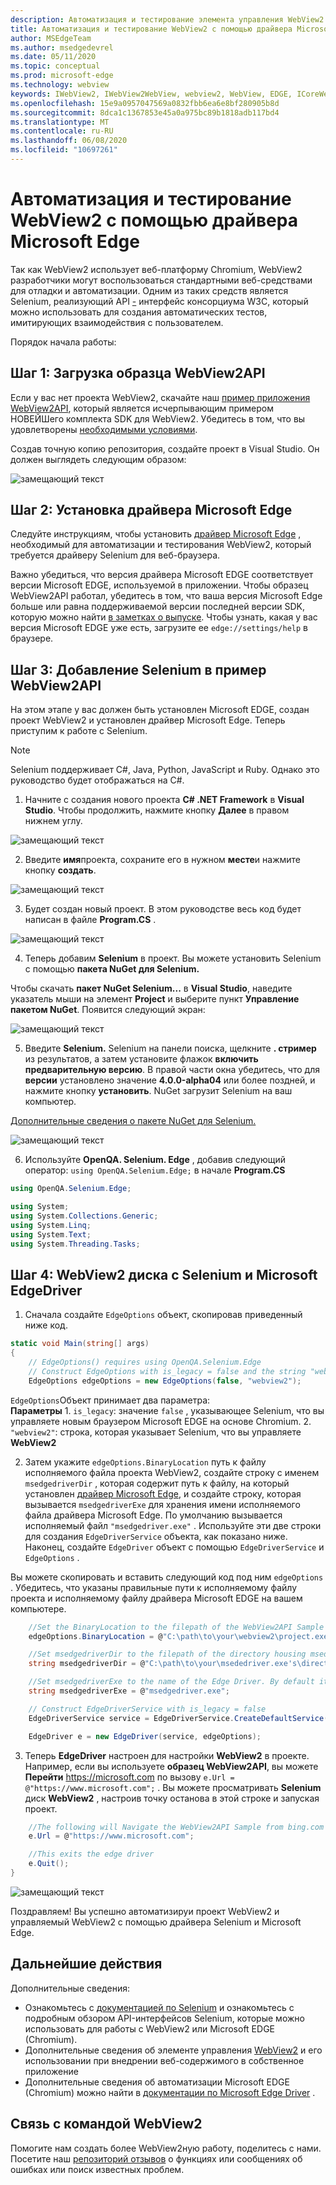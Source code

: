 ```yaml
---
description: Автоматизация и тестирование элемента управления WebView2 с помощью драйвера Microsoft Edge
title: Автоматизация и тестирование WebView2 с помощью драйвера Microsoft Edge
author: MSEdgeTeam
ms.author: msedgedevrel
ms.date: 05/11/2020
ms.topic: conceptual
ms.prod: microsoft-edge
ms.technology: webview
keywords: IWebView2, IWebView2WebView, webview2, WebView, EDGE, ICoreWebView2, ICoreWebView2Controller, Selenium, драйвер Microsoft Edge
ms.openlocfilehash: 15e9a0957047569a0832fbb6ea6e8bf280905b8d
ms.sourcegitcommit: 8dca1c1367853e45a0a975bc89b1818adb117bd4
ms.translationtype: MT
ms.contentlocale: ru-RU
ms.lasthandoff: 06/08/2020
ms.locfileid: "10697261"
---
```

# Автоматизация и тестирование WebView2 с помощью драйвера Microsoft Edge

Так как WebView2 использует веб-платформу Chromium, WebView2 разработчики могут воспользоваться стандартными веб-средствами для отладки и автоматизации. Одним из таких средств является Selenium, реализующий API [-](https://www.w3.org/TR/webdriver2/) интерфейс консорциума W3C, который можно использовать для создания автоматических тестов, имитирующих взаимодействия с пользователем.

Порядок начала работы:

## Шаг 1: Загрузка образца WebView2API

Если у вас нет проекта WebView2, скачайте наш [пример приложения WebView2API](https://github.com/MicrosoftEdge/WebView2Samples/tree/master/WebView2APISample#webview2-api-sample), который является исчерпывающим примером НОВЕЙШего комплекта SDK для WebView2. Убедитесь в том, что вы удовлетворены [необходимыми условиями](https://github.com/MicrosoftEdge/WebView2Samples/tree/master/WebView2APISample#prerequisites).

Создав точную копию репозитория, создайте проект в Visual Studio. Он должен выглядеть следующим образом:

![замещающий текст](../media/webdriver/sample-app.png)

## Шаг 2: Установка драйвера Microsoft Edge

Следуйте инструкциям, чтобы установить [драйвер Microsoft Edge](https://docs.microsoft.com/microsoft-edge/webdriver-chromium#download-microsoft-edge-driver) , необходимый для автоматизации и тестирования WebView2, который требуется драйверу Selenium для веб-браузера.

Важно убедиться, что версия драйвера Microsoft EDGE соответствует версии Microsoft EDGE, используемой в приложении. Чтобы образец WebView2API работал, убедитесь в том, что ваша версия Microsoft Edge больше или равна поддерживаемой версии последней версии SDK, которую можно найти [в заметках о выпуске](https://docs.microsoft.com/microsoft-edge/hosting/webview2/releasenotes). Чтобы узнать, какая у вас версия Microsoft EDGE уже есть, загрузите ее `edge://settings/help` в браузере.

## Шаг 3: Добавление Selenium в пример WebView2API

На этом этапе у вас должен быть установлен Microsoft EDGE, создан проект WebView2 и установлен драйвер Microsoft Edge. Теперь приступим к работе с Selenium.

> [!NOTE]
> Selenium поддерживает C#, Java, Python, JavaScript и Ruby. Однако это руководство будет отображаться на C#.

1. Начните с создания нового проекта **C# .NET Framework** в **Visual Studio**. Чтобы продолжить, нажмите кнопку **Далее** в правом нижнем углу.

![замещающий текст](../media/webdriver/new-project.png)

2. Введите **имя**проекта, сохраните его в нужном **месте**и нажмите кнопку **создать**.

![замещающий текст](../media/webdriver/app-create.png)

3. Будет создан новый проект. В этом руководстве весь код будет написан в файле **Program.CS** .

![замещающий текст](../media/webdriver/start-app.png)

4. Теперь добавим **Selenium** в проект. Вы можете установить Selenium с помощью **пакета NuGet для Selenium.**

Чтобы скачать **пакет NuGet Selenium...** в **Visual Studio**, наведите указатель мыши на элемент **Project** и выберите пункт **Управление пакетом NuGet**. Появится следующий экран:

![замещающий текст](../media/webdriver/download-nuget.png)

5. Введите **Selenium.** Selenium на панели поиска, щелкните **. стример** из результатов, а затем установите флажок **включить предварительную версию**. В правой части окна убедитесь, что для **версии** установлено значение **4.0.0-alpha04** или более поздней, и нажмите кнопку **установить**. NuGet загрузит Selenium на ваш компьютер.

[Дополнительные сведения о пакете NuGet для Selenium.](https://www.nuget.org/packages/Selenium.WebDriver/4.0.0-alpha04)

![замещающий текст](../media/webdriver/nuget.png)

6. Используйте **OpenQA. Selenium. Edge** , добавив следующий оператор: ```using OpenQA.Selenium.Edge;``` в начале **Program.CS**

```csharp
using OpenQA.Selenium.Edge;

using System;
using System.Collections.Generic;
using System.Linq;
using System.Text;
using System.Threading.Tasks;
```

## Шаг 4: WebView2 диска с Selenium и Microsoft EdgeDriver

1. Сначала создайте `EdgeOptions` объект, скопировав приведенный ниже код.

```csharp
static void Main(string[] args)
{
    // EdgeOptions() requires using OpenQA.Selenium.Edge
    // Construct EdgeOptions with is_legacy = false and the string "webview2"
    EdgeOptions edgeOptions = new EdgeOptions(false, "webview2");
```

`EdgeOptions`Объект принимает два параметра:
\
    **Параметры**
    1. `is_legacy`: значение `false` , указывающее Selenium, что вы управляете новым браузером Microsoft EDGE на основе Chromium.
    2. `"webview2"`: строка, которая указывает Selenium, что вы управляете **WebView2**

2. Затем укажите `edgeOptions.BinaryLocation` путь к файлу исполняемого файла проекта WebView2, создайте строку с именем `msedgedriverDir` , которая содержит путь к файлу, на который установлен [драйвер Microsoft Edge](https://developer.microsoft.com/microsoft-edge/tools/webdriver/#downloads), и создайте строку, которая вызывается `msedgedriverExe` для хранения имени исполняемого файла драйвера Microsoft Edge. По умолчанию вызывается исполняемый файл `"msedgedriver.exe"` . Используйте эти две строки для создания `EdgeDriverService` объекта, как показано ниже. Наконец, создайте `EdgeDriver` объект с помощью `EdgeDriverService` и `EdgeOptions` .

Вы можете скопировать и вставить следующий код под ним `edgeOptions` . Убедитесь, что указаны правильные пути к исполняемому файлу проекта и исполняемому файлу драйвера Microsoft EDGE на вашем компьютере.

```csharp
    //Set the BinaryLocation to the filepath of the WebView2API Sample's executable
    edgeOptions.BinaryLocation = @"C:\path\to\your\webview2\project.exe";

    //Set msedgedriverDir to the filepath of the directory housing msedgedriver.exe
    string msedgedriverDir = @"C:\path\to\your\msededriver.exe's\directory";

    //Set msedgedriverExe to the name of the Edge Driver. By default it is:
    string msedgedriverExe = @"msedgedriver.exe";

    // Construct EdgeDriverService with is_legacy = false  
    EdgeDriverService service = EdgeDriverService.CreateDefaultService(msedgedriverDir, msedgedriverExe, false);

    EdgeDriver e = new EdgeDriver(service, edgeOptions);
```

3. Теперь **EdgeDriver** настроен для настройки **WebView2** в проекте. Например, если вы используете **образец WebView2API**, вы можете **Перейти** <https://microsoft.com> по вызову ```e.Url = @"https://www.microsoft.com";``` . Вы можете просматривать **Selenium** диск **WebView2** , настроив точку останова в этой строке и запуская проект.

```csharp
    //The following will Navigate the WebView2API Sample from bing.com to microsoft.com
    e.Url = @"https://www.microsoft.com";

    //This exits the edge driver
    e.Quit();
}
```

![замещающий текст](../media/webdriver/microsoft.png)

Поздравляем! Вы успешно автоматизируи проект WebView2 и управляемый WebView2 с помощью драйвера Selenium и Microsoft Edge.

## Дальнейшие действия

Дополнительные сведения:

- Ознакомьтесь с [документацией по Selenium](https://www.selenium.dev/documentation/en/webdriver/) и ознакомьтесь с подробным обзором API-интерфейсов Selenium, которые можно использовать для работы с WebView2 или Microsoft EDGE (Chromium).
- Дополнительные сведения об элементе управления [WebView2](https://docs.microsoft.com/microsoft-edge/hosting/webview2) и его использовании при внедрении веб-содержимого в собственное приложение
- Дополнительные сведения об автоматизации Microsoft EDGE (Chromium) можно найти в [документации по Microsoft Edge Driver](https://docs.microsoft.com/microsoft-edge/webdriver-chromium) .

## Связь с командой WebView2  

Помогите нам создать более WebView2ную работу, поделитесь с нами. Посетите наш [репозиторий отзывов](https://github.com/MicrosoftEdge/WebViewFeedback) о функциях или сообщениях об ошибках или поиск известных проблем.
